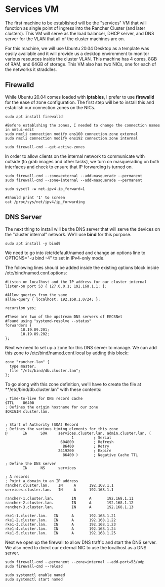# Services VM

The first machine to be established will be the "services" VM that will function as single point of ingress into the Rancher Cluster (and later clusters). This VM will serve as the load balancer, DHCP server, and DNS server for the VLAN that all of the cluster machines are on. 

For this machine, we will use Ubuntu 20.04 Desktop as a template was easily available and it will provide us a desktop environment to monitor various resources inside the cluster VLAN. This machine has 4 cores, 8GB of RAM, and 64GB of storage. This VM also has two NICs, one for each of the networks it straddles.

## Firewalld

While Ubuntu 20.04 comes loaded with **iptables**, I prefer to use **firewalld** for the ease of zone configuration. The first step will be to install this and establish our connection zones on the NICs.  

```{bash}
sudo apt install firewalld

#Before establshing the zones, I needed to change the connection names in nmtui-edit
sudo nmcli connection modify ens160 connection.zone external
sudo nmcli connection modify ens192 connection.zone internal

sudo firewall-cmd --get-active-zones
```
In order to allow clients on the internal network to communicate with outside (to grab images and other tasks), we turn on masquerading on both interfaces and check to ensure that IP forwarding is turned on.

```{bash}
sudo firewall-cmd --zone=external --add-masquerade --permanent
sudo firewall-cmd --zone=internal --add-masquerade --permanent

sudo sysctl -w net.ipv4.ip_forward=1

#Should print '1' to screen
cat /proc/sys/net/ipv4/ip_forwarding
```

## DNS Server

The next thing to install will be the DNS server that will serve the devices on the "cluster internal" network. We'll use **bind** for this purpose.

```{bash}
sudo apt install -y bind9
```

We need to go into /etc/default/named and change an options line to OPTIONS="-u bind -4" to set in IPv4-only mode.

The following lines should be added inside the existing options block inside /etc/bind/named.conf.options:

```{bash}
#Listen on localhost and the IP address for our cluster internal
listen-on port 53 { 127.0.0.1; 192.168.1.1; };

#Allow queries from the same
allow-query { localhost; 192.168.1.0/24; };

recursion yes;

#These are two of the upstream DNS servers of EECSNet
#Found using "systemd-resolve --status"
forwarders {
       10.19.89.201;
       10.19.89.202;
};
```

Next we need to set up a zone for this DNS server to manage. We can add this zone to /etc/bind/named.conf.local by adding this block:

```{bash}
zone "rancher.lan" {
  type master;
  file "/etc/bind/db.cluster.lan";
};
```

To go along with this zone definition, we'll have to create the file at **/etc/bind/db.cluster.lan" with these contents:

```{bash}
; Time-to-live for DNS record cache
$TTL    86400
; Defines the origin hostname for our zone
$ORIGIN cluster.lan.


; Start of Authority (SOA) Record
; Defines the various timing elements for this zone
@       IN      SOA     services.cluster.lan. admin.cluster.lan. (
                              1         ; Serial
                         604800         ; Refresh
                          86400         ; Retry
                        2419200         ; Expire
                          86400 )       ; Negative Cache TTL

; Define the DNS server
        IN      NS      services

; A records
; Point a domain to an IP address
rancher.cluster.lan.    IN     A      192.168.1.1
services.cluster.lan.   IN     A      192.168.1.1

rancher-1.cluster.lan.        IN      A       192.168.1.11
rancher-2.cluster.lan.        IN      A       192.168.1.12
rancher-3.cluster.lan.        IN      A       192.168.1.13

rke1-1.cluster.lan.   IN      A       192.168.1.21
rke1-2.cluster.lan.   IN      A       192.168.1.22
rke1-3.cluster.lan.   IN      A       192.168.1.23
rke1-4.cluster.lan.   IN      A       192.168.1.24
rke1-5.cluster.lan.   IN      A       192.168.1.25
```

Next we open up the firewall to allow DNS traffic and start the DNS server. We also need to direct our external NIC to use the localhost as a DNS server.

```{bash}
sudo firewall-cmd --permanent --zone=internal --add-port=53/udp
sudo firewall-cmd --reload

sudo systemctl enable named
sudo systemctl start named
```